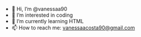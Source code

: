 - 👋 Hi, I’m @vanessaa90
- 👀 I’m interested in coding
- 🌱 I’m currently learning HTML
- 📫 How to reach me: vanessaacosta90@gmail.com
